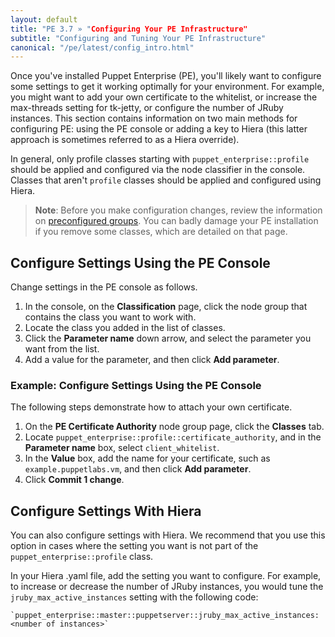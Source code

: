 ```yaml
---
layout: default
title: "PE 3.7 » "Configuring Your PE Infrastructure"
subtitle: "Configuring and Tuning Your PE Infrastructure"
canonical: "/pe/latest/config_intro.html"
---
```


Once you've installed Puppet Enterprise (PE), you'll likely want to configure some settings to get it working optimally for your environment. For example, you might want to add your own certificate to the whitelist, or increase the max-threads setting for tk-jetty, or configure the number of JRuby instances. This section contains information on two main methods for configuring PE: using the PE console or adding a key to Hiera (this latter approach is sometimes referred to as a Hiera override).

In general, only profile classes starting with `puppet_enterprise::profile` should be applied and configured via the node classifier in the console. Classes that aren't `profile` classes should be applied and configured using Hiera.

>**Note**: Before you make configuration changes, review the information on [preconfigured groups](./console_classes_groups_preconfigured_groups.html). You can badly damage your PE installation if you remove some classes, which are detailed on that page.

## Configure Settings Using the PE Console

Change settings in the PE console as follows.

1. In the console, on the **Classification** page, click the node group that contains the class you want to work with.
2. Locate the class you added in the list of classes.
3. Click the **Parameter name** down arrow, and select the parameter you want from the list.
4. Add a value for the parameter, and then click **Add parameter**.

### Example: Configure Settings Using the PE Console

The following steps demonstrate how to attach your own certificate.

1. On the **PE Certificate Authority** node group page, click the **Classes** tab.
2. Locate `puppet_enterprise::profile::certificate_authority`, and in the **Parameter name** box, select `client_whitelist`.
3. In the **Value** box, add the name for your certificate, such as `example.puppetlabs.vm`, and then click **Add parameter**.
4. Click **Commit 1 change**.

## Configure Settings With Hiera

You can also configure settings with Hiera. We recommend that you use this option in cases where the setting you want is not part of the `puppet_enterprise::profile` class.

In your Hiera .yaml file, add the setting you want to configure. For example, to increase or decrease the number of JRuby instances, you would tune the `jruby_max_active_instances` setting with the following code:

	`puppet_enterprise::master::puppetserver::jruby_max_active_instances:<number of instances>`
